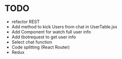 # TODO

+ refactor REST
+ Add method to kick Users from chat in UserTable.jsx
+ Add Component for watch full user info
+ Add tbotrequest to get user info
+ Select chat function
+ Code splitting (React Router)
+ Redux
